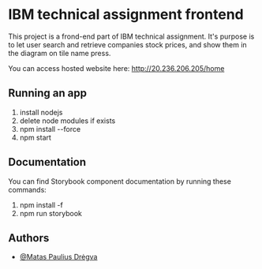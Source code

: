 # IBM technical assignment frontend

This project is a frond-end part of IBM technical assignment. 
It's purpose is to let user search and retrieve companies stock prices, and
show them in the diagram on tile name press.

You can access hosted website here: http://20.236.206.205/home

## Running an app

1. install nodejs
2. delete node modules if exists
3. npm install --force
4. npm start

## Documentation

You can find Storybook component documentation by running these commands: 

1. npm install -f
2. npm run storybook

## Authors
- [@Matas Paulius Drėgva](https://github.com/Jok3r182)
